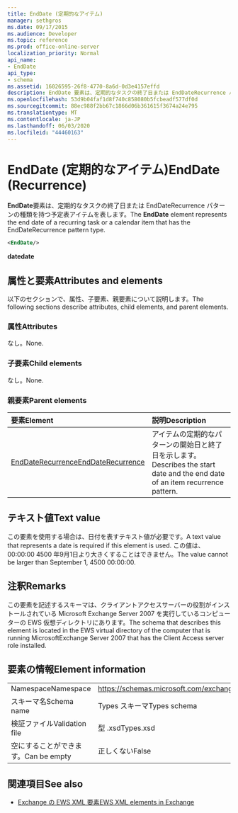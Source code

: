 ```yaml
---
title: EndDate (定期的なアイテム)
manager: sethgros
ms.date: 09/17/2015
ms.audience: Developer
ms.topic: reference
ms.prod: office-online-server
localization_priority: Normal
api_name:
- EndDate
api_type:
- schema
ms.assetid: 16026595-26f8-4770-8a6d-0d3e4157effd
description: EndDate 要素は、定期的なタスクの終了日または EndDateRecurrence パターンの種類を持つ予定表アイテムを表します。
ms.openlocfilehash: 53d9b04faf1d8f740c858080b5fcbeadf577df0d
ms.sourcegitcommit: 88ec988f2bb67c1866d06b361615f3674a24e795
ms.translationtype: MT
ms.contentlocale: ja-JP
ms.lasthandoff: 06/03/2020
ms.locfileid: "44460163"
---
```

# <a name="enddate-recurrence"></a><span data-ttu-id="2518b-103">EndDate (定期的なアイテム)</span><span class="sxs-lookup"><span data-stu-id="2518b-103">EndDate (Recurrence)</span></span>

<span data-ttu-id="2518b-104">**EndDate**要素は、定期的なタスクの終了日または EndDateRecurrence パターンの種類を持つ予定表アイテムを表します。</span><span class="sxs-lookup"><span data-stu-id="2518b-104">The **EndDate** element represents the end date of a recurring task or a calendar item that has the EndDateRecurrence pattern type.</span></span> 
  
```xml
<EndDate/>
```

 <span data-ttu-id="2518b-105">**date**</span><span class="sxs-lookup"><span data-stu-id="2518b-105">**date**</span></span>
## <a name="attributes-and-elements"></a><span data-ttu-id="2518b-106">属性と要素</span><span class="sxs-lookup"><span data-stu-id="2518b-106">Attributes and elements</span></span>

<span data-ttu-id="2518b-107">以下のセクションで、属性、子要素、親要素について説明します。</span><span class="sxs-lookup"><span data-stu-id="2518b-107">The following sections describe attributes, child elements, and parent elements.</span></span>
  
### <a name="attributes"></a><span data-ttu-id="2518b-108">属性</span><span class="sxs-lookup"><span data-stu-id="2518b-108">Attributes</span></span>

<span data-ttu-id="2518b-109">なし。</span><span class="sxs-lookup"><span data-stu-id="2518b-109">None.</span></span>
  
### <a name="child-elements"></a><span data-ttu-id="2518b-110">子要素</span><span class="sxs-lookup"><span data-stu-id="2518b-110">Child elements</span></span>

<span data-ttu-id="2518b-111">なし。</span><span class="sxs-lookup"><span data-stu-id="2518b-111">None.</span></span>
  
### <a name="parent-elements"></a><span data-ttu-id="2518b-112">親要素</span><span class="sxs-lookup"><span data-stu-id="2518b-112">Parent elements</span></span>

|<span data-ttu-id="2518b-113">**要素**</span><span class="sxs-lookup"><span data-stu-id="2518b-113">**Element**</span></span>|<span data-ttu-id="2518b-114">**説明**</span><span class="sxs-lookup"><span data-stu-id="2518b-114">**Description**</span></span>|
|:-----|:-----|
|[<span data-ttu-id="2518b-115">EndDateRecurrence</span><span class="sxs-lookup"><span data-stu-id="2518b-115">EndDateRecurrence</span></span>](enddaterecurrence.md) <br/> |<span data-ttu-id="2518b-116">アイテムの定期的なパターンの開始日と終了日を示します。</span><span class="sxs-lookup"><span data-stu-id="2518b-116">Describes the start date and the end date of an item recurrence pattern.</span></span>  <br/> |
   
## <a name="text-value"></a><span data-ttu-id="2518b-117">テキスト値</span><span class="sxs-lookup"><span data-stu-id="2518b-117">Text value</span></span>

<span data-ttu-id="2518b-118">この要素を使用する場合は、日付を表すテキスト値が必要です。</span><span class="sxs-lookup"><span data-stu-id="2518b-118">A text value that represents a date is required if this element is used.</span></span> <span data-ttu-id="2518b-119">この値は、00:00:00 4500 年9月1日より大きくすることはできません。</span><span class="sxs-lookup"><span data-stu-id="2518b-119">The value cannot be larger than September 1, 4500 00:00:00.</span></span>
  
## <a name="remarks"></a><span data-ttu-id="2518b-120">注釈</span><span class="sxs-lookup"><span data-stu-id="2518b-120">Remarks</span></span>

<span data-ttu-id="2518b-121">この要素を記述するスキーマは、クライアントアクセスサーバーの役割がインストールされている Microsoft Exchange Server 2007 を実行しているコンピューターの EWS 仮想ディレクトリにあります。</span><span class="sxs-lookup"><span data-stu-id="2518b-121">The schema that describes this element is located in the EWS virtual directory of the computer that is running MicrosoftExchange Server 2007 that has the Client Access server role installed.</span></span>
  
## <a name="element-information"></a><span data-ttu-id="2518b-122">要素の情報</span><span class="sxs-lookup"><span data-stu-id="2518b-122">Element information</span></span>

|||
|:-----|:-----|
|<span data-ttu-id="2518b-123">Namespace</span><span class="sxs-lookup"><span data-stu-id="2518b-123">Namespace</span></span>  <br/> |https://schemas.microsoft.com/exchange/services/2006/types  <br/> |
|<span data-ttu-id="2518b-124">スキーマ名</span><span class="sxs-lookup"><span data-stu-id="2518b-124">Schema name</span></span>  <br/> |<span data-ttu-id="2518b-125">Types スキーマ</span><span class="sxs-lookup"><span data-stu-id="2518b-125">Types schema</span></span>  <br/> |
|<span data-ttu-id="2518b-126">検証ファイル</span><span class="sxs-lookup"><span data-stu-id="2518b-126">Validation file</span></span>  <br/> |<span data-ttu-id="2518b-127">型 .xsd</span><span class="sxs-lookup"><span data-stu-id="2518b-127">Types.xsd</span></span>  <br/> |
|<span data-ttu-id="2518b-128">空にすることができます。</span><span class="sxs-lookup"><span data-stu-id="2518b-128">Can be empty</span></span>  <br/> |<span data-ttu-id="2518b-129">正しくない</span><span class="sxs-lookup"><span data-stu-id="2518b-129">False</span></span>  <br/> |
   
## <a name="see-also"></a><span data-ttu-id="2518b-130">関連項目</span><span class="sxs-lookup"><span data-stu-id="2518b-130">See also</span></span>



- [<span data-ttu-id="2518b-131">Exchange の EWS XML 要素</span><span class="sxs-lookup"><span data-stu-id="2518b-131">EWS XML elements in Exchange</span></span>](ews-xml-elements-in-exchange.md)

